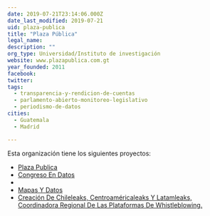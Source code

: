 ```yaml
---
date: 2019-07-21T23:14:06.000Z
date_last_modified: 2019-07-21
uid: plaza-publica
title: "Plaza Pública"
legal_name: 
description: ""
org_type: Universidad/Instituto de investigación
website: www.plazapublica.com.gt
year_founded: 2011
facebook: 
twitter: 
tags:
  - transparencia-y-rendicion-de-cuentas
  - parlamento-abierto-monitoreo-legislativo
  - periodismo-de-datos
cities: 
  - Guatemala
  - Madrid

---
```


Esta organización tiene los siguientes proyectos:

- [Plaza Publica](/i/plaza-publica.html)
- [Congreso En Datos](/i/congreso-en-datos.html)
- [](/i/creacion-de-chileleaks-centroamericaleaks-y-latamleaks-coordinadora-regional-de-las-plataformas-de-whistleblowing.html)
- [Mapas Y Datos](/i/mapas-y-datos.html)
- [Creación De Chileleaks, Centroaméricaleaks Y  Latamleaks, Coordinadora Regional De Las Plataformas De Whistleblowing.](/i/creacion-de-chileleaks-centroamericaleaks-y-latamleaks-coordinadora-regional-de-las-plataformas-de-whistleblowing.html)
